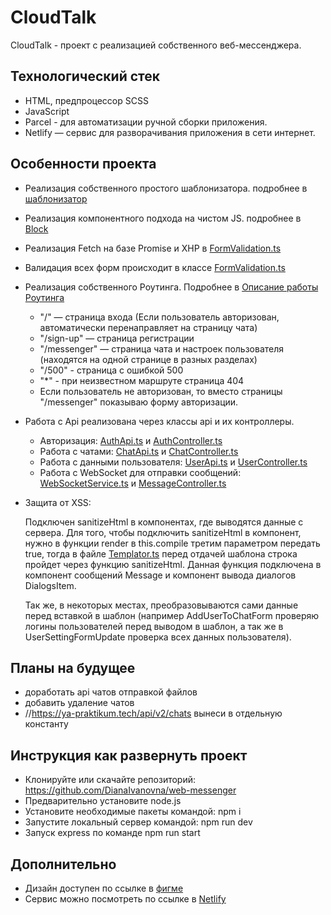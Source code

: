 # CloudTalk

CloudTalk - проект с реализацией собственного веб-мессенджера.

## Технологический стек

- HTML, предпроцессор SCSS
- JavaScript
- Parcel - для автоматизации ручной сборки приложения.
- Netlify — сервис для разворачивания приложения в сети интернет. 

## Особенности проекта
- Реализация собственного простого шаблонизатора. подробнее в [шаблонизатор](src/utils/Templator/README.md)
- Реализация компонентного подхода на чистом JS. подробнее в [Block](src/utils/ComponentFunctions/README.md)
- Реализация Fetch на базе Promise и XHP в [FormValidation.ts](src/utils/FormValidation/FormValidation.ts)
- Валидация всех форм происходит в классе [FormValidation.ts](src/utils/FormValidation/FormValidation.ts)
- Реализация собственного Роутинга. Подробнее в [Описание работы Роутинга](src/utils/Router/README.md)

    - "/" — страница входа (Если пользователь авторизован, автоматически перенаправляет на страницу чата)
    - "/sign-up" — страница регистрации
    - "/messenger" — страница чата и настроек пользователя (находятся на одной странице в разных разделах)
    - "/500" - страница с ошибкой 500
    - "*" - при неизвестном маршруте страница 404
    - Если пользователь не авторизован, то вместо страницы "/messenger" показываю форму авторизации.

- Работа с Api реализована через классы api и их контроллеры. 
    - Авторизация:  [AuthApi.ts](src/api/AuthApi/AuthApi.ts) и  [AuthController.ts](src/controllers/AuthController.ts)
    - Работа с чатами:  [ChatApi.ts](src/api/ChatApi/ChatApi.ts) и  [ChatController.ts](src/controllers/ChatController.ts) 
    - Работа с данными пользователя:  [UserApi.ts](src/api/UserApi/UserApi.ts) и  [UserController.ts](src/controllers/UserController.ts) 
    - Работа с WebSocket для отправки сообщений:  [WebSocketService.ts](src/utils/WebSocketService/WebSocketService.ts) и  [MessageController.ts](src/controllers/MessageController.ts) 
- Защита от XSS: 

    Подключен sanitizeHtml в компонентах, где выводятся данные с сервера. Для того, чтобы подключить sanitizeHtml в компонент, нужно в функции render в this.compile третим параметром передать true, тогда в файле [Templator.ts](src/utils/Templator/Templator.ts) перед отдачей шаблона строка пройдет через функцию sanitizeHtml. Данная функция подключена в компонент сообщений Message и компонент вывода диалогов DialogsItem. 

    
    Так же, в некоторых местах, преобразовываются сами данные перед вставкой в шаблон (например AddUserToChatForm проверяю логины пользователей перед выводом в шаблон, а так же в UserSettingFormUpdate проверка всех данных пользователя).
    
    
## Планы на будущее
- доработать api чатов отправкой файлов
- добавить удаление чатов
- //https://ya-praktikum.tech/api/v2/chats вынеси в отдельную константу

## Инструкция как развернуть проект

- Клонируйте или скачайте репозиторий: https://github.com/DianaIvanovna/web-messenger
- Предварительно установите node.js
- Установите необходимые пакеты командой: npm i
- Запустите локальный сервер командой: npm run dev
- Запуск express по команде npm run start

## Дополнительно

- Дизайн доступен по ссылке в [фигме](https://www.figma.com/file/AcJiYk7XlOvnSpgjThv3DP/CloudTalk?node-id=13%3A30)
- Сервис можно посмотреть по ссылке в [Netlify](https://dianaivanovna-web-messenger.netlify.app/)
